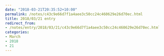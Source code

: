 ```yaml
---
date: "2018-03-21T20:35:52+10:00"
permalink: /notes/c43c9e66d7f1a4aee3c50cc24c460629e26d70ec.html
title: 2018/03/21 entry
redirect_from:
- /notes/entry/2018/03/21/c43c9e66d7f1a4aee3c50cc24c460629e26d70ec.html
categories:
- March
- 2018
- 21
---
```

